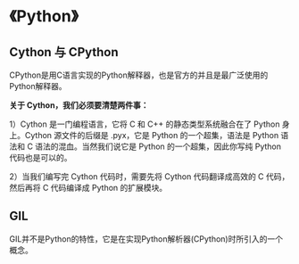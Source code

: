 # 《Python》



## Cython 与 CPython

CPython是用C语言实现的Python解释器，也是官方的并且是最广泛使用的Python解释器。

**关于 Cython，我们必须要清楚两件事：**

1）Cython 是一门编程语言，它将 C 和 C++ 的静态类型系统融合在了 Python 身上。Cython 源文件的后缀是 .pyx，它是 Python 的一个超集，语法是 Python 语法和 C 语法的混血。当然我们说它是 Python 的一个超集，因此你写纯 Python 代码也是可以的。

2）当我们编写完 Cython 代码时，需要先将 Cython 代码翻译成高效的 C 代码，然后再将 C 代码编译成 Python 的扩展模块。



## GIL

GIL并不是Python的特性，它是在实现Python解析器(CPython)时所引入的一个概念。